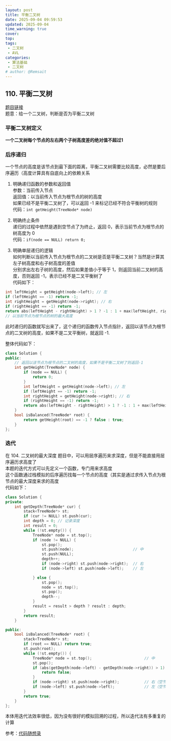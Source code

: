 ```yaml
---
layout: post
title: 平衡二叉树
date: 2025-09-04 09:59:53
updated: 2025-09-04
time_warning: true 
cover: 
top: 
tags: 
 - 二叉树
 - AVL
categories: 
 - 算法基础
 - 二叉树
# author: @Remsait
---
```

## 110. 平衡二叉树
[题目链接](https://leetcode.cn/problems/balanced-binary-tree/)  
题意：给一个二叉树，判断是否为平衡二叉树  

### 平衡二叉树定义
  **一个二叉树每个节点的左右两个子树高度差的绝对值不超过1**  
  
### 后序递归
  一个节点的高度是该节点到最下面的距离，平衡二叉树需要比较高度，必然是要后序遍历（高度计算具有自底向上的依赖关系
   
  1. 明确递归函数的参数和返回值  
  参数：当前传入节点  
  返回值：以当前传入节点为根节点的树的高度  
  如果已经不是平衡二叉树了，可以返回 -1 来标记已经不符合平衡树的规则  
  代码：`int getHeight(TreeNode* node)`  
  
  2. 明确终止条件  
  递归的过程中依然是遇到空节点了为终止，返回 0，表示当前节点为根节点的树高度为 0  
  代码：`if(node == NULL) return 0;`  
  
  3. 明确单层递归的逻辑  
  如何判断以当前传入节点为根节点的二叉树是否是平衡二叉树？当然是计算其左子树高度和右子树高度的差值  
  分别求出左右子树的高度，然后如果差值小于等于 1，则返回当前二叉树的高度，否则返回 -1，表示已经不是二叉平衡树了  
  代码如下：  
```c++
int leftHeight = getHeight(node->left); // 左
if (leftHeight == -1) return -1;
int rightHeight = getHeight(node->right); // 右
if (rightHeight == -1) return -1;
return abs(leftHeight - rightHeight) > 1 ? -1 : 1 + max(leftHeight, rightHeight); 
// 以当前节点为根节点的树的最大高度
```
  此时递归的函数就写出来了，这个递归的函数传入节点指针，返回以该节点为根节点的二叉树的高度，如果不是二叉平衡树，就返回 -1.  
  
  整体代码如下：  
```c++
class Solution {
public:
    // 返回以该节点为根节点的二叉树的高度，如果不是平衡二叉树了则返回-1
    int getHeight(TreeNode* node) {
        if (node == NULL) {
            return 0;
        }
        int leftHeight = getHeight(node->left); // 左
        if (leftHeight == -1) return -1;
        int rightHeight = getHeight(node->right); // 右
        if (rightHeight == -1) return -1;
        return abs(leftHeight - rightHeight) > 1 ? -1 : 1 + max(leftHeight, rightHeight); // 中
    }
    bool isBalanced(TreeNode* root) {
        return getHeight(root) == -1 ? false : true;
    }
};
```

### 迭代
  在 104. 二叉树的最大深度 题目中，可以用层序遍历来求深度，但是不能直接用层序遍历求高度了  
  本题的迭代方式可以先定义一个函数，专门用来求高度  
  这个函数通过栈模拟的后序遍历找每一个节点的高度（其实是通过求传入节点为根节点的最大深度来求的高度  
  代码如下：
```c++
class Solution {
private:
    int getDepth(TreeNode* cur) {
        stack<TreeNode*> st;
        if (cur != NULL) st.push(cur);
        int depth = 0; // 记录深度
        int result = 0;
        while (!st.empty()) {
            TreeNode* node = st.top();
            if (node != NULL) {
                st.pop();
                st.push(node);                          // 中
                st.push(NULL);
                depth++;
                if (node->right) st.push(node->right);  // 右
                if (node->left) st.push(node->left);    // 左

            } else {
                st.pop();
                node = st.top();
                st.pop();
                depth--;
            }
            result = result > depth ? result : depth;
        }
        return result;
    }

public:
    bool isBalanced(TreeNode* root) {
        stack<TreeNode*> st;
        if (root == NULL) return true;
        st.push(root);
        while (!st.empty()) {
            TreeNode* node = st.top();                       // 中
            st.pop();
            if (abs(getDepth(node->left) - getDepth(node->right)) > 1) {
                return false;
            }
            if (node->right) st.push(node->right);           // 右（空节点不入栈）
            if (node->left) st.push(node->left);             // 左（空节点不入栈）
        }
        return true;
    }
};
```
本体用迭代法效率很低，因为没有很好的模拟回溯的过程，所以迭代法有多重复的计算  


















参考：[代码随想录](https://www.programmercarl.com/0110.%E5%B9%B3%E8%A1%A1%E4%BA%8C%E5%8F%89%E6%A0%91.html#%E7%AE%97%E6%B3%95%E5%85%AC%E5%BC%80%E8%AF%BE)